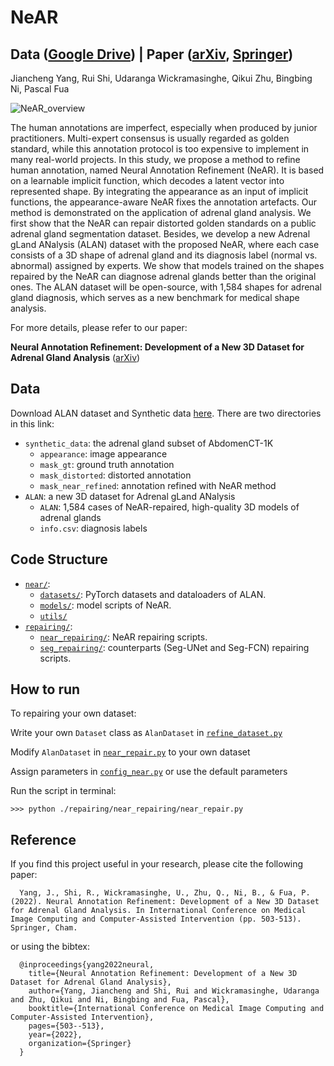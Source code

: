 # NeAR
## Data ([Google Drive](https://drive.google.com/drive/folders/1DpUjb1NFiZkyeAII_Dvvn0iO_QIqkU-E?usp=share_link)) | Paper ([arXiv](https://arxiv.org/abs/2206.15328), [Springer](https://link.springer.com/chapter/10.1007/978-3-031-16440-8_48))
Jiancheng Yang, Rui Shi, Udaranga Wickramasinghe, Qikui Zhu, Bingbing Ni, Pascal Fua

![NeAR_overview](https://raw.githubusercontent.com/M3DV/NeAR/main/assets/overview.jpg)

The human annotations are imperfect, especially when produced by junior practitioners. Multi-expert consensus is usually regarded as golden standard, while this annotation protocol is too expensive to implement in many real-world projects. In this study, we propose a method to refine human annotation, named Neural Annotation Refinement (NeAR). It is based on a learnable implicit function, which decodes a latent vector into represented shape. By integrating the appearance as an input of implicit functions, the appearance-aware NeAR fixes the annotation artefacts. Our method is demonstrated on the application of adrenal gland analysis. We first show that the NeAR can repair distorted golden standards on a public adrenal gland segmentation dataset. Besides, we develop a new Adrenal gLand ANalysis (ALAN) dataset with the proposed NeAR, where each case consists of a 3D shape of adrenal gland and its diagnosis label (normal vs. abnormal) assigned by experts. We show that models trained on the shapes repaired by the NeAR can diagnose adrenal glands better than the original ones. The ALAN dataset will be open-source, with 1,584 shapes for adrenal gland diagnosis, which serves as a new benchmark for medical shape analysis. 

For more details, please refer to our paper:

**Neural Annotation Refinement: Development of a New 3D Dataset for Adrenal Gland Analysis** ([arXiv](https://arxiv.org/abs/2206.15328))

## Data 
Download ALAN dataset and Synthetic data [here](https://drive.google.com/drive/folders/1DpUjb1NFiZkyeAII_Dvvn0iO_QIqkU-E?usp=share_link). There are two directories in this link:
* `synthetic_data`: the adrenal gland subset of AbdomenCT-1K
    * `appearance`: image appearance
    * `mask_gt`: ground truth annotation
    * `mask_distorted`: distorted annotation
    * `mask_near_refined`: annotation refined with NeAR method
* `ALAN`: a new 3D dataset for Adrenal gLand ANalysis
    * `ALAN`: 1,584 cases of NeAR-repaired, high-quality 3D models of adrenal glands
    * `info.csv`: diagnosis labels


## Code Structure

* [`near/`](./near/):
    * [`datasets/`](./near/datasets/): PyTorch datasets and dataloaders of ALAN.
    * [`models/`](./near/models/): model scripts of NeAR.
    * [`utils/`](./near/utils/)
* [`repairing/`](./repairing/):
    * [`near_repairing/`](./repairing/near_repairing/): NeAR repairing scripts.
    * [`seg_repairing/`](./repairing/seg_repairing/): counterparts (Seg-UNet and Seg-FCN) repairing scripts. 


## How to run

To repairing your own dataset: 

Write your own `Dataset` class as `AlanDataset` in [`refine_dataset.py`](./near/datasets/refine_dataset.py)

Modify `AlanDataset` in [`near_repair.py`](./repairing/near_repairing/near_repair.py) to your own dataset

Assign parameters in [`config_near.py`](./repairing/near_repairing/config_near.py) or use the default parameters

Run the script in terminal: 

    >>> python ./repairing/near_repairing/near_repair.py


## Reference
If you find this project useful in your research, please cite the following paper:

      Yang, J., Shi, R., Wickramasinghe, U., Zhu, Q., Ni, B., & Fua, P. (2022). Neural Annotation Refinement: Development of a New 3D Dataset for Adrenal Gland Analysis. In International Conference on Medical Image Computing and Computer-Assisted Intervention (pp. 503-513). Springer, Cham.

or using the bibtex:

      @inproceedings{yang2022neural,
        title={Neural Annotation Refinement: Development of a New 3D Dataset for Adrenal Gland Analysis},
        author={Yang, Jiancheng and Shi, Rui and Wickramasinghe, Udaranga and Zhu, Qikui and Ni, Bingbing and Fua, Pascal},
        booktitle={International Conference on Medical Image Computing and Computer-Assisted Intervention},
        pages={503--513},
        year={2022},
        organization={Springer}
      }
